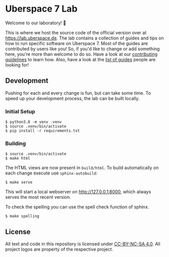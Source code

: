 # Uberspace 7 Lab

Welcome to our laboratory! :tada:

This is where we host the source code of the official version over at
https://lab.uberspace.de. The lab contains a collection of guides and tips on
how to run specific software on Uberspace 7. Most of the guides are contributed
by users like you! So, if you'd like to change or add something here, you're
more than welcome to do so. Have a look at our [contributing guidelines][] to
learn how. Also, have a look at the [list of guides][] people are looking for!

## Development

Pushing for each and every change is fun, but can take some time. To speed up
your development process, the lab can be built locally.

### Initial Setup

```shell
$ python3.8 -m venv .venv
$ source .venv/bin/activate
$ pip install -r requirements.txt
```

### Building

```shell
$ source .venv/bin/activate
$ make html
```

The HTML views are now present in `build/html`. To build automatically on each
change execute use `sphinx-autobuild`:

```
$ make serve
```

This will start a local webserver on http://127.0.0.1:8000, which always serves
the most recent version.

To check the spelling you can use the spell check function of sphinx.

```
$ make spelling
```


## License

All text and code in this repository is licensed under [CC-BY-NC-SA 4.0][].
All project logos are property of the respective project.

[CC-BY-NC-SA 4.0]: https://creativecommons.org/licenses/by-nc-sa/4.0/
[contributing guidelines]: CONTRIBUTING.md
[list of guides]: https://github.com/Uberspace/lab/issues?q=is%3Aopen+is%3Aissue+label%3Aguide
